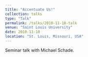 ```yaml
---
title: "Accentuate Us!"
collection: talks
type: "Talk"
permalink: /talks/2010-11-10-talk
venue: "Saint Louis University"
date: 2010-11-10
location: "St. Louis, Missouri, USA"
---
```


Seminar talk with Michael Schade.
